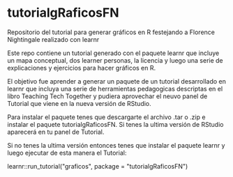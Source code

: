 # tutorialgRaficosFN

Repositorio del tutorial para generar gráficos en R festejando a Florence Nightingale realizado con learnr

Este repo contiene un tutorial generado con el paquete learnr que incluye un mapa conceptual, dos learner personas, la licencia y luego una serie de explicaciones y ejercicios para hacer gráficos en R.

El objetivo fue aprender a generar un paquete de un tutorial desarrollado en learnr que incluya una serie de herramientas pedagogicas descriptas en el libro Teaching Tech Together y pudiera aprovechar el neuvo panel de Tutorial que viene en la nueva versión de RStudio.

Para instalar el paquete tenes que descargarte el archivo .tar o .zip e instalar el paquete tutorialgRaficosFN.  Si tenes la ultima versión de RStudio aparecerá en tu panel de Tutorial. 

Si no tenes la ultima versión entonces tenes que instalar el paquete learnr y luego ejecutar de esta manera el Tutorial:

learnr::run_tutorial("graficos", package = "tutorialgRaficosFN")


